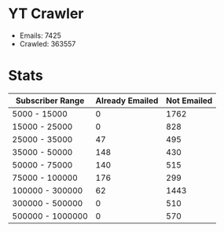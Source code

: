 # YT Crawler
- Emails: 7425
- Crawled: 363557

# Stats
| Subscriber Range  | Already Emailed | Not Emailed |
|-------|-------|-------|
| 5000 - 15000 | 0 | 1762 |
| 15000 - 25000 | 0 | 828 |
| 25000 - 35000 | 47 | 495 |
| 35000 - 50000 | 148 | 430 |
| 50000 - 75000 | 140 | 515 |
| 75000 - 100000 | 176 | 299 |
| 100000 - 300000 | 62 | 1443 |
| 300000 - 500000 | 0 | 510 |
| 500000 - 1000000 | 0 | 570 |
